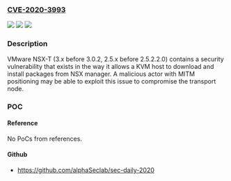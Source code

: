 ### [CVE-2020-3993](https://cve.mitre.org/cgi-bin/cvename.cgi?name=CVE-2020-3993)
![](https://img.shields.io/static/v1?label=Product&message=VMware%20NSX-T&color=blue)
![](https://img.shields.io/static/v1?label=Version&message=n%2Fa&color=blue)
![](https://img.shields.io/static/v1?label=Vulnerability&message=MITM%20vulnerability&color=brighgreen)

### Description

VMware NSX-T (3.x before 3.0.2, 2.5.x before 2.5.2.2.0) contains a security vulnerability that exists in the way it allows a KVM host to download and install packages from NSX manager. A malicious actor with MITM positioning may be able to exploit this issue to compromise the transport node.

### POC

#### Reference
No PoCs from references.

#### Github
- https://github.com/alphaSeclab/sec-daily-2020

